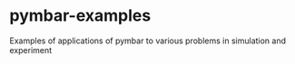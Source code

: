 pymbar-examples
===============

Examples of applications of pymbar to various problems in simulation and experiment
